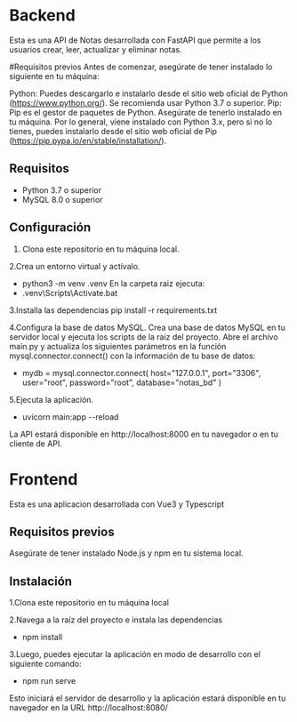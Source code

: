 # Backend

Esta es una API de Notas desarrollada con FastAPI que permite a los usuarios crear, leer, actualizar y eliminar notas.


#Requisitos previos
Antes de comenzar, asegúrate de tener instalado lo siguiente en tu máquina:

Python: Puedes descargarlo e instalarlo desde el sitio web oficial de Python (https://www.python.org/). Se recomienda usar Python 3.7 o superior.
Pip: Pip es el gestor de paquetes de Python. Asegúrate de tenerlo instalado en tu máquina. Por lo general, viene instalado con Python 3.x, pero si no lo tienes, puedes instalarlo desde el sitio web oficial de Pip (https://pip.pypa.io/en/stable/installation/).

## Requisitos

- Python 3.7 o superior
- MySQL 8.0 o superior

## Configuración

1. Clona este repositorio en tu máquina local.
 
2.Crea un entorno virtual y actívalo.
- python3 -m venv .venv
En la carpeta raiz ejecuta:   
- .venv\Scripts\Activate.bat


3.Installa las dependencias
pip install -r requirements.txt


4.Configura la base de datos MySQL.
Crea una base de datos MySQL en tu servidor local y ejecuta los scripts de la raiz del proyecto.
Abre el archivo main.py y actualiza los siguientes parámetros en la función mysql.connector.connect() con la información de tu base de datos:

- mydb = mysql.connector.connect(
    host="127.0.0.1",
    port="3306",
    user="root",
    password="root",
    database="notas_bd"
)


5.Ejecuta la aplicación.
- uvicorn main:app --reload

La API estará disponible en http://localhost:8000 en tu navegador o en tu cliente de API.




# Frontend
Esta es una aplicacion desarrollada con Vue3 y Typescript

## Requisitos previos
Asegúrate de tener instalado Node.js y npm en tu sistema local.

## Instalación 

1.Clona este repositorio en tu máquina local

2.Navega a la raíz del proyecto e instala las dependencias 
- npm install
 
3.Luego, puedes ejecutar la aplicación en modo de desarrollo con el siguiente comando:
- npm run serve

Esto iniciará el servidor de desarrollo y la aplicación estará disponible en tu navegador en la URL http://localhost:8080/


